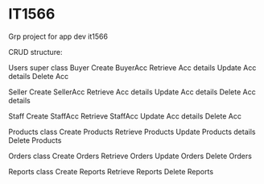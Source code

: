 # IT1566
Grp project for app dev it1566

CRUD structure:

Users super class
  Buyer
    Create BuyerAcc
    Retrieve Acc details
    Update Acc details
    Delete Acc

  Seller
    Create SellerAcc
    Retrieve Acc details
    Update Acc details
    Delete Acc details

  Staff
    Create StaffAcc
    Retrieve StaffAcc
    Update Acc details
    Delete Acc

Products class
  Create Products
  Retrieve Products
  Update Products details
  Delete Products

Orders class
  Create Orders
  Retrieve Orders
  Update Orders
  Delete Orders

Reports class
  Create Reports
  Retrieve Reports
  Delete Reports
